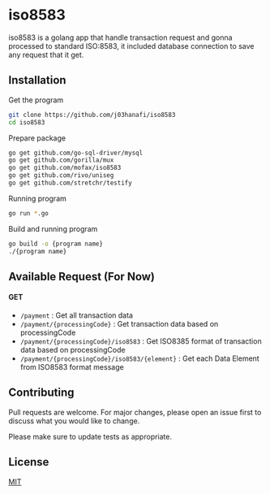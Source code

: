 # iso8583
iso8583 is a golang app that handle transaction request and gonna processed to standard ISO:8583, it included database connection to save any request that it get.

## Installation
Get the program
```bash
git clone https://github.com/j03hanafi/iso8583
cd iso8583
```
Prepare package
```bash
go get github.com/go-sql-driver/mysql
go get github.com/gorilla/mux
go get github.com/mofax/iso8583
go get github.com/rivo/uniseg
go get github.com/stretchr/testify
```

Running program
```bash
go run *.go
```
Build and running program
```bash
go build -o {program name}
./{program name}
```

## Available Request (For Now)
#### GET
- `/payment` : Get all transaction data
- `/payment/{processingCode}` : Get transaction data based on processingCode
- `/payment/{processingCode}/iso8583` : Get ISO8385 format of transaction data based on processingCode
- `/payment/{processingCode}/iso8583/{element}` : Get each Data Element from ISO8583 format message

## Contributing
Pull requests are welcome. For major changes, please open an issue first to discuss what you would like to change.

Please make sure to update tests as appropriate.

## License
[MIT](https://choosealicense.com/licenses/mit/)
